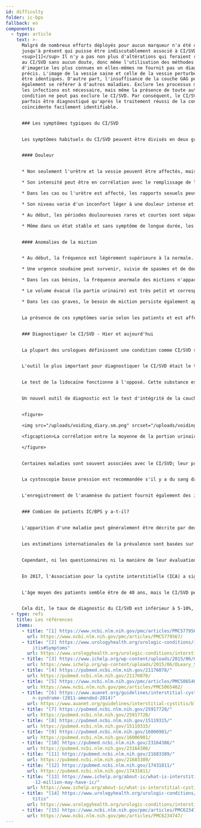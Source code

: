 ```yaml
---
id: difficulty
folder: ic-bps
fallback: en
components:
  - type: article
    text: >-
      Malgré de nombreux efforts déployés pour aucun marqueur n'a été découvert
      jusqu'à présent qui puisse être indiscutablement associé à CI/SVD.
      <sup>[1]</sup> Il n'y a pas non plus d'altérations qui feraient référence
      au CI/SVD sans aucun doute, donc même l'utilisation des méthodes
      d'imagerie les plus connues en elles-mêmes ne fournit pas un diagnostic
      précis. L'image de la vessie saine et celle de la vessie perturbée peuvent
      être identiques. D'autre part, l'insuffisance de la couche GAG ​​peut
      également se référer à d'autres maladies. Exclure les processus malins et
      les infections est nécessaire, mais même la présence de toute autre
      condition ne peut pas exclure le CI/SVD. Par conséquent, le CI/SVD ne peut
      parfois être diagnostiqué qu'après le traitement réussi de la condition
      coïncidente facilement identifiable.


      ### Les symptômes typiques du CI/SVD


      Les symptômes habituels du CI/SVD peuvent être divisés en deux grands groupes.<sup>[2]</sup>


      #### Douleur


      * Non seulement l'urètre et la vessie peuvent être affectés, mais aussi le bas-ventre, la région pelvienne ou périnéale (de plus, chez la femme le vagin, chez l'homme le scrotum et le pénis)

      * Son intensité peut être en corrélation avec le remplissage de la vessie, tandis que la miction peut la réduire temporairement

      * Dans les cas ou l'urètre est affecté, les rapports sexuels peuvent être douloureux

      * Son niveau varie d'un inconfort léger à une douleur intense et atroce

      * Au début, les périodes douloureuses rares et courtes sont séparées par de longs intervalles asymptomatiques. À mesure que le CI/SVD progresse, la douleur devient permanente et peut survenir sans aucune corrélation avec la miction

      * Même dans un état stable et sans symptôme de longue durée, les patients peuvent avoir des poussées de temps en temps


      #### Anomalies de la miction


      * Au début, la fréquence est légèrement supérieure à la normale. Dans les cas graves, 60 à 80 mictions par jour sont également possibles

      * Une urgence soudaine peut survenir, suivie de spasmes et de douleurs

      * Dans les cas bénins, la fréquence anormale des mictions n'apparaît que pendant la journée. Avec la progression de la nycturie, le besoin de miction peut survenir plusieurs fois la nuit.

      * Le volume évacué (la partie urinaire) est très petit et correspond à la quantité de liquide consommée.

      * Dans les cas graves, le besoin de miction persiste également après avoir uriné.


      La présence de ces symptômes varie selon les patients et est affectée par plusieurs facteurs. À savoir, la consommation de certains aliments et boissons, la quantité de stress physique et/ou mental, les troubles digestifs, les infections urinaires (IVU) et (chez la femme) leur cycle menstruel (les symptômes sont généralement pires après l'ovulation).


      ### Diagnostiquer le CI/SVD - Hier et aujourd'hui


      La plupart des urologues définissent une condition comme CI/SVD si les symptômes caractéristiques persistent pendant une certaine période (1,5 à 6 mois) étant donné que toute maladie présentant des symptômes similaires peut être exclue. Remplir des questionnaires peut identifier la présence de symptômes; l'index des symptômes O'Leary-Sant est l'un des plus fréquemment utilisés.<sup>[3]</sup> Cependant, comme aucun test de laboratoire ou tout autre type d'examen ne peut confirmer sans équivoque le CI/SVD, la condition ne peut jamais être diagnostiquée avec une certitude à 100%. Heureusement, non seulement il existe une poignée d'examens complémentaires qui peuvent être utilisés pour affiner le diagnostic, mais aussi la pratique médicale s'est considérablement améliorée dans ce domaine ces dernières années.


      L'outil le plus important pour diagnostiquer le CI/SVD était le test de sensibilité au potassium (aka. Parsons-test ou PST). Ceci a confirmé l'insuffisance de la couche de GAG ​​en fonction de la douleur générée par le chlorure de potassium instillé dans la vessie.<sup>[4]</sup> (Dans le cas d'une couche de GAG ​​saine, aucune douleur significative n'est observée). Cet outil, cependant, était non seulement inutilement invasif mais aussi désagréable, étant donné que les patients avaient une douleur intense due à la solution elle-même. Le test de Parsons n'a pas non plus fourni d'informations pour une analyse quantitative. Dans une version ultérieure de ce test de sensibilité (test de Parsons modifié), la vessie a été remplie d'une solution diluée de chlorure de potassium pour déterminer sa capacité maximale, puis le même processus a été répété avec une solution saline physiologique. La proportion des deux valeurs se réfère à la sensibilité de la paroi de la vessie à la concentration de l'urine. Bien que le test de Parsons modifié puisse également être utilisé pour des mesures quantitatives, il était tout aussi invasif, prenait du temps et sa précision n'était pas supérieure à celle de la version originale. En raison de ces problèmes, aucun des tests n'est recommandé dans les directives récentes.<sup>[5],[6]</sup>


      Le test de la lidocaïne fonctionne à l'opposé. Cette substance est destinée à modérer la douleur vésicale, donc étant donné que la source de la douleur est la vessie elle-même, la lidocaïne instillée atténue les symptômes en cas du CI ​​/ SVD.<sup>[7]</sup> Cet outil est nettement plus confortable que le test de sensibilité au potassium, mais il est tout aussi invasif et ne permet pas non plus d'analyses quantitatives.


      Un nouvel outil de diagnostic est le test d'intégrité de la couche GAG, qui utilise un journal mictionnel de deux jours, et il est également non invasif et indolore. Ce test est basé sur le fait que pour observer la corrélation entre la concentration urinaire et la capacité vésicale, rien n'a besoin d'être instillé; la solution de sels dissous est déjà présente - sous la forme de l'urine elle-même. La concentration de substances urinaires - sels compris - dépend de la quantité de liquide consommé. Le volume de chaque miction peut être mesuré pour une journée où le patient consomme le moins de liquide possible, puis la même chose peut être faite le deuxième jour où le patient consomme autant de liquide que possible. Dans le cas d'une paroi vésicale saine, il n'y a pas de corrélation entre les volumes mictionnels moyens et l'apport liquide. Dans la phase précoce de du CI/SVD, la consommation de liquide plus élevée entraîne des portions d'urine 30 à 50% plus élevées. À mesure que la maladie progresse, la différence augmente de 50 à 100%; dans les cas graves, il peut être de 300 à 500%. Par conséquent, non seulement le journal de miction de 2 jours indique la paroi de la vessie endommagée, mais il décrit également le montant des dommages, numériquement. Ainsi, le test d'intégrité de la couche GAG ​​permet également une analyse quantitative.


      <figure>

      <img src="/uploads/voiding_diary.sm.png" srcset="/uploads/voiding_diary.png 2x, /uploads/voiding_diary.sm.png 1x" alt="voiding diary"/>

      <figcaption>La corrélation entre la moyenne de la portion urinaire diurne et la quantité totale d'urine diurne, dans le cas de personnes en bonne santé et de patients CI/SVD (voir figure).</figcaption>

      </figure>


      Certaines maladies sont souvent associées avec le CI/SVD; leur présence peut étayer le diagnostic. Ce groupe comprend les symptômes allergiques, la migraine, le syndrome du côlon irritable, l'endométriose, la vulvodynie, le syndrome de fatigue chronique, le syndrome de Sjögren, le trouble panique et beaucoup d'autres conditions.<sup>[8]</sup>


      La cystoscopie basse pression est recommandée s'il y a du sang dans l'urine, ou la cytologie urinaire fait référence à la possibilité d'un processus malin (ou s'il y a un résultat clairement positif), ou l'état du patient s'aggrave malgré le traitement combiné qu'il reçoit, à examiner si un cancer de la vessie ou une autre maladie ayant des symptômes similaires sont présents. La biopsie de la muqueuse vésicale est réalisée uniquement si l'image cystoscopique révèle des zones pouvant faire référence à une tumeur maligne. Si la cystoscopie ne soulève pas de suspicion de malignité, une cytologie urinaire doit être effectuée, qui est la méthode non invasive la plus sensible.


      L'enregistrement de l'anamnèse du patient fournit également des informations utiles. Cela devrait inclure non seulement les symptômes actuels, mais également les antécédents de leurs infections antérieures, les autres maladies dont ils souffrent (principalement les maladies auto-immunes et les troubles digestifs), les médicaments et/ou les antibiotiques pris actuellement ou auparavant, le régime alimentaire du patient et d'autres caractéristiques du mode de vie et la corrélation entre les symptômes et quelconque des informations décrites ci-dessus.


      ### Combien de patients IC/BPS y a-t-il?


      L'apparition d'une maladie peut généralement être décrite par deux types de données. L'incidence désigne les nouveaux cas enregistrés pendant une certaine période (généralement un an). La prévalence, en revanche, désigne le nombre total de personnes touchées par la maladie à un moment donné. Dans le cas du CI/SVD, qui semble être une condition à vie, ces dernières données sont pertinentes.


      Les estimations internationales de la prévalence sont basées sur la présence de symptômes, le remplissage de questionnaires et les données sur les patients ayant reçu un diagnostic du CI ​​/ SVD. Le nombre de personnes touchées par le CI/SVD est généralement compté pour 100 000 personnes.


      Cependant, ni les questionnaires ni la manière de leur évaluation ne sont standardisés. Certaines études qui n'utilisaient que les données recueillies auprès des médecins en se concentrant sur les cas diagnostiqués ont conclu à une prévalence de 45–197/100 000.<sup>[9]</sup> D'autre part, une enquête dans laquelle les ménages avaient été contactés par téléphone a estimé que 1 900–4 200/100 000 hommes et 2 750–6350/100 000 femmes étaient touchées par l'IC/BPS. Seuls 10% de ce dernier groupe avaient été diagnostiqués.<sup>[10],[11]</sup> Selon une autre recherche basée sur l'auto-déclaration par e-mail, le CI/SVD peut affecter 258–13,114/100 000 personnes, selon le mode de calcul.<sup>[12]</sup>


      En 2017, l'Association pour la cystite interstitielle (ICA) a signalé que rien qu'aux États-Unis, il y avait 3 à 8 millions de femmes et 1 à 4 millions d'hommes affectés par le CI/SVD.<sup>[13]</sup> Ces dernières années, cette estimation semble avoir été acceptée par de nombreux journaux et organisations concernés.<sup>[14]</sup>,<sup>[15]</sup> Compte tenu de la moyenne des deux valeurs, une prévalence de 2 400/100 000 semble être un calcul raisonnable.


      L'âge moyen des patients semble être de 40 ans, mais le CI/SVD peut également apparaître à un âge plus jeune ou plus avancé.


      Cela dit, le taux de diagnostic du CI/SVD est inférieur à 5-10%, même dans les pays où les soins de santé sont les plus avancés. Il n'existe a pas d'autre condition de cette gravité, qui a un taux de diagnostic plus faible.
  - type: refs
    title: Les références
    items:
      - title: "[1] https://www.ncbi.nlm.nih.gov/pmc/articles/PMC5779567/"
        url: https://www.ncbi.nlm.nih.gov/pmc/articles/PMC5779567/
      - title: "[2] https://www.urologyhealth.org/urologic-conditions/interstitial-cyst\
          itis#Symptoms"
        url: https://www.urologyhealth.org/urologic-conditions/interstitial-cystitis#Symptoms
      - title: "[3] https://www.ichelp.org/wp-content/uploads/2015/06/OLeary_Sant.pdf"
        url: https://www.ichelp.org/wp-content/uploads/2015/06/OLeary_Sant.pdf
      - title: "[4] https://pubmed.ncbi.nlm.nih.gov/21176078/"
        url: https://pubmed.ncbi.nlm.nih.gov/21176078/
      - title: "[5] https://www.ncbi.nlm.nih.gov/pmc/articles/PMC5065402/"
        url: https://www.ncbi.nlm.nih.gov/pmc/articles/PMC5065402/
      - title: "[6] https://www.auanet.org/guidelines/interstitial-cystitis/bladder-pai\
          n-syndrome-(2011-amended-2014)"
        url: https://www.auanet.org/guidelines/interstitial-cystitis/bladder-pain-syndrome-(2011-amended-2014)
      - title: "[7] https://pubmed.ncbi.nlm.nih.gov/25917728/"
        url: https://pubmed.ncbi.nlm.nih.gov/25917728/
      - title: "[8] https://pubmed.ncbi.nlm.nih.gov/15119315/"
        url: https://pubmed.ncbi.nlm.nih.gov/15119315/
      - title: "[9] https://pubmed.ncbi.nlm.nih.gov/16006901/"
        url: https://pubmed.ncbi.nlm.nih.gov/16006901/
      - title: "[10] https://pubmed.ncbi.nlm.nih.gov/23164386/"
        url: https://pubmed.ncbi.nlm.nih.gov/23164386/
      - title: "[11] https://pubmed.ncbi.nlm.nih.gov/21683389/"
        url: https://pubmed.ncbi.nlm.nih.gov/21683389/
      - title: "[12] https://pubmed.ncbi.nlm.nih.gov/17431811/"
        url: https://pubmed.ncbi.nlm.nih.gov/17431811/
      - title: "[13] https://www.ichelp.org/about-ic/what-is-interstitial-cystitis/4-to\
          -12-million-may-have-ic/"
        url: https://www.ichelp.org/about-ic/what-is-interstitial-cystitis/4-to-12-million-may-have-ic/
      - title: "[14] https://www.urologyhealth.org/urologic-conditions/interstitial-cys\
          titis"
        url: https://www.urologyhealth.org/urologic-conditions/interstitial-cystitis
      - title: "[15] https://www.ncbi.nlm.nih.gov/pmc/articles/PMC6234747/"
        url: https://www.ncbi.nlm.nih.gov/pmc/articles/PMC6234747/
---
```

